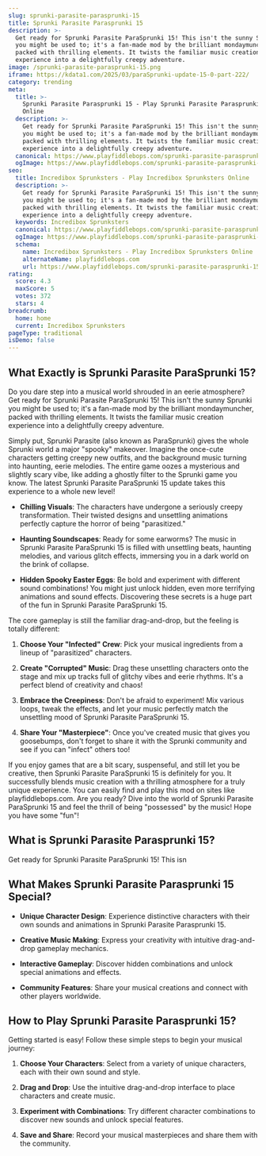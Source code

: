 ```yaml
---
slug: sprunki-parasite-parasprunki-15
title: Sprunki Parasite Parasprunki 15
description: >-
  Get ready for Sprunki Parasite ParaSprunki 15! This isn't the sunny Sprunki
  you might be used to; it's a fan-made mod by the brilliant mondaymuncher,
  packed with thrilling elements. It twists the familiar music creation
  experience into a delightfully creepy adventure.
image: /sprunki-parasite-parasprunki-15.png
iframe: https://kdata1.com/2025/03/paraSprunki-update-15-0-part-222/
category: trending
meta:
  title: >-
    Sprunki Parasite Parasprunki 15 - Play Sprunki Parasite Parasprunki 15
    Online
  description: >-
    Get ready for Sprunki Parasite ParaSprunki 15! This isn't the sunny Sprunki
    you might be used to; it's a fan-made mod by the brilliant mondaymuncher,
    packed with thrilling elements. It twists the familiar music creation
    experience into a delightfully creepy adventure.
  canonical: https://www.playfiddlebops.com/sprunki-parasite-parasprunki-15/
  ogImage: https://www.playfiddlebops.com/sprunki-parasite-parasprunki-15.png
seo:
  title: Incredibox Sprunksters - Play Incredibox Sprunksters Online
  description: >-
    Get ready for Sprunki Parasite ParaSprunki 15! This isn't the sunny Sprunki
    you might be used to; it's a fan-made mod by the brilliant mondaymuncher,
    packed with thrilling elements. It twists the familiar music creation
    experience into a delightfully creepy adventure.
  keywords: Incredibox Sprunksters
  canonical: https://www.playfiddlebops.com/sprunki-parasite-parasprunki-15/
  ogImage: https://www.playfiddlebops.com/sprunki-parasite-parasprunki-15.png
  schema:
    name: Incredibox Sprunksters - Play Incredibox Sprunksters Online
    alternateName: playfiddlebops.com
    url: https://www.playfiddlebops.com/sprunki-parasite-parasprunki-15/
rating:
  score: 4.3
  maxScore: 5
  votes: 372
  stars: 4
breadcrumb:
  home: home
  current: Incredibox Sprunksters
pageType: traditional
isDemo: false
---
```


## What Exactly is Sprunki Parasite ParaSprunki 15?

Do you dare step into a musical world shrouded in an eerie atmosphere? Get ready for Sprunki Parasite ParaSprunki 15! This isn't the sunny Sprunki you might be used to; it's a fan-made mod by the brilliant mondaymuncher, packed with thrilling elements. It twists the familiar music creation experience into a delightfully creepy adventure.

Simply put, Sprunki Parasite (also known as ParaSprunki) gives the whole Sprunki world a major "spooky" makeover. Imagine the once-cute characters getting creepy new outfits, and the background music turning into haunting, eerie melodies. The entire game oozes a mysterious and slightly scary vibe, like adding a ghostly filter to the Sprunki game you know. The latest Sprunki Parasite ParaSprunki 15 update takes this experience to a whole new level!

- **Chilling Visuals**: The characters have undergone a seriously creepy transformation. Their twisted designs and unsettling animations perfectly capture the horror of being "parasitized."

- **Haunting Soundscapes**: Ready for some earworms? The music in Sprunki Parasite ParaSprunki 15 is filled with unsettling beats, haunting melodies, and various glitch effects, immersing you in a dark world on the brink of collapse.

- **Hidden Spooky Easter Eggs**: Be bold and experiment with different sound combinations! You might just unlock hidden, even more terrifying animations and sound effects. Discovering these secrets is a huge part of the fun in Sprunki Parasite ParaSprunki 15.

The core gameplay is still the familiar drag-and-drop, but the feeling is totally different:

1. **Choose Your "Infected" Crew**: Pick your musical ingredients from a lineup of "parasitized" characters.

1. **Create "Corrupted" Music**: Drag these unsettling characters onto the stage and mix up tracks full of glitchy vibes and eerie rhythms. It's a perfect blend of creativity and chaos!

1. **Embrace the Creepiness**: Don't be afraid to experiment! Mix various loops, tweak the effects, and let your music perfectly match the unsettling mood of Sprunki Parasite ParaSprunki 15.

1. **Share Your "Masterpiece"**: Once you've created music that gives you goosebumps, don't forget to share it with the Sprunki community and see if you can "infect" others too!

If you enjoy games that are a bit scary, suspenseful, and still let you be creative, then Sprunki Parasite ParaSprunki 15 is definitely for you. It successfully blends music creation with a thrilling atmosphere for a truly unique experience. You can easily find and play this mod on sites like playfiddlebops.com. Are you ready? Dive into the world of Sprunki Parasite ParaSprunki 15 and feel the thrill of being "possessed" by the music! Hope you have some "fun"!

## What is Sprunki Parasite Parasprunki 15?

Get ready for Sprunki Parasite ParaSprunki 15! This isn

## What Makes Sprunki Parasite Parasprunki 15 Special?

- **Unique Character Design**: Experience distinctive characters with their own sounds and animations in Sprunki Parasite Parasprunki 15.

- **Creative Music Making**: Express your creativity with intuitive drag-and-drop gameplay mechanics.

- **Interactive Gameplay**: Discover hidden combinations and unlock special animations and effects.

- **Community Features**: Share your musical creations and connect with other players worldwide.

## How to Play Sprunki Parasite Parasprunki 15?

Getting started is easy! Follow these simple steps to begin your musical journey:

1. **Choose Your Characters**: Select from a variety of unique characters, each with their own sound and style.

1. **Drag and Drop**: Use the intuitive drag-and-drop interface to place characters and create music.

1. **Experiment with Combinations**: Try different character combinations to discover new sounds and unlock special features.

1. **Save and Share**: Record your musical masterpieces and share them with the community.
